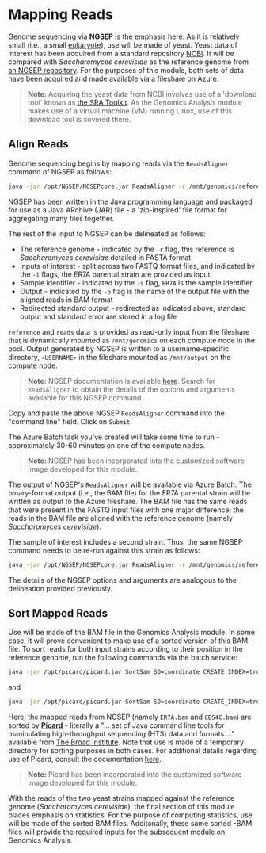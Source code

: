 # Mapping Reads 

Genome sequencing via **NGSEP** is the emphasis here. As it is relatively small (i.e., a small [eukaryote](https://en.wikipedia.org/wiki/Eukaryote)), use will be made of yeast. Yeast data of interest has been acquired from a standard repository [NCBI](https://www.ncbi.nlm.nih.gov). It will be compared with _Saccharomyces cerevisiae_ as the reference genome from [an NGSEP repository](https://sourceforge.net/projects/ngsep/files/training/). For the purposes of this module, both sets of data have been acquired and made available via a fileshare on Azure. 

> **Note:** 
> Acquiring the yeast data from NCBI involves use of a 'download tool' known as [the SRA Toolkit](https://www.ncbi.nlm.nih.gov/home/tools/). As the Genomics Analysis module makes use of a virtual machine (VM) running Linux, use of this download tool is covered there.   

## Align Reads

Genome sequencing begins by mapping reads via the `ReadsAligner` command of NGSEP as follows:

<!--- correct paths - account for blob storage & explain mapping reads --->

```bash
java -jar /opt/NGSEP/NGSEPcore.jar ReadsAligner -r /mnt/genomics/reference/Saccharomyces_cerevisiae.fa -i /mnt/genomics/reads/ER7A_1.fastq.gz -i2 /mnt/genomics/reads/ER7A_2.fastq.gz -s ER7A -o /mnt/output/<USERNAME>/ER7A.bam >& /mnt/output/<USERNAME>/ER7A_aln.log
```

<!--- log file needed? --->

<!--- could each of the FASTQ files be reads aligned indep? If so, how would the results be combined? --->

NGSEP has been written in the Java programming language and packaged for use as a Java ARchive (JAR) file - a 'zip-inspired' file format for aggregating many files together.  

The rest of the input to NGSEP can be delineated as follows:

- The reference genome - indicated by the `-r` flag, this reference is _Saccharomyces cerevisiae_ detailed in FASTA format 
- Inputs of interest - split across two FASTQ format files, and indicated by the `-i` flags, the ER7A parental strain are provided as input 
- Sample identifier - indicated by the `-s` flag, `ER7A` is the sample identifier 
- Output -  indicated by the `-o` flag is the name of the output file with the aligned reads in BAM format 
- Redirected standard output - redirected as indicated above, standard output and standard error are stored in a log file 

`reference` and `reads` data is provided as read-only input from the fileshare that is dynamically mounted as `/mnt/genomics` on each compute node in the pool. Output generated by NGSEP is written to a username-specific directory, `<USERNAME>` in the fileshare mounted as `/mnt/output` on the compute node. 

> **Note:**
> NGSEP documentation is available [here](https://sourceforge.net/projects/ngsep/files/Library/). Search for `ReadsAligner` to obtain the details of the options and arguments available for this NGSEP command. 

Copy and paste the above NGSEP `ReadsAligner` command into the "command line" field. Click on `Submit`. 

The Azure Batch task you've created will take some time to run - approximately 30-60 minutes on one of the compute nodes. 

> **Note:**
> NGSEP has been incorporated into the customized software image developed for this module. 

<!--- need to verify --->

The output of NGSEP's `ReadsAligner` will be available via Azure Batch. The binary-format output (i.e., the BAM file) for the ER7A parental strain will be written as output to the Azure fileshare. The BAM file has the same reads that were present in the FASTQ input files with one major difference: the reads in the BAM file are aligned with the reference genome (namely _Saccharomyces cerevisiae_).

The sample of interest includes a second strain. Thus, the same NGSEP command needs to be re-run against this strain as follows:

```bash
java -jar /opt/NGSEP/NGSEPcore.jar ReadsAligner -r /mnt/genomics/reference/Saccharomyces_cerevisiae.fa -i /mnt/genomics/reads/CBS4C_1.fastq.gz -i2 /mnt/genomics/reads/CBS4C_2.fastq.gz -s CBS4C -o /mnt/output/<USERNAME>/CBS4C.bam >& /mnt/output/<USERNAME>/CBS4C_aln.log 
```

The details of the NGSEP options and arguments are analogous to the delineation provided previously. 

<!--- HERE --->

## Sort Mapped Reads 

Use will be made of the BAM file in the Genomics Analysis module. In some case, it will prove convenient to make use of a sorted version of this BAM file. To sort reads for both input strains according to their position in the reference genome, run the following commands via the batch service:

<!--- need to test! --->

<!--- use a global tmpdir --->

```bash
java -jar /opt/picard/picard.jar SortSam SO=coordinate CREATE_INDEX=true TMP_DIR=/mnt/output/<USERNAME> I=/mnt/output/<USERNAME>/ER7A.bam O=/mnt/output/<USERNAME>/ER7A_sorted.bam >& /mnt/output/<USERNAME>/ER7A_sort.log
```

<!--- orig TMP_DIR=/mnt/output/<USERNAME>/tmpdir_sort_ER7A --->

and 

```bash
java -jar /opt/picard/picard.jar SortSam SO=coordinate CREATE_INDEX=true TMP_DIR=/mnt/output/<USERNAME> I=/mnt/output/<USERNAME>/CBS4C.bam O=/mnt/output/<USERNAME>/CBS4C_sorted.bam >& /mnt/output/<USERNAME>/CBS4C_sort.log.         
```

Here, the mapped reads from NGSEP (namely `ER7A.bam` and `CBS4C.bam`) are sorted by [**Picard**](https://github.com/broadinstitute/picard) - literally a "... set of Java command line tools for manipulating high-throughput sequencing (HTS) data and formats ..." available from [The Broad Institute](https://www.broadinstitute.org/). Note that use is made of a temporary directory for sorting purposes in both cases. For additional details regarding use of Picard, consult the documentation [here](https://broadinstitute.github.io/picard/).

> **Note:**
> Picard has been incorporated into the customized software image developed for this module.

With the reads of the two yeast strains mapped against the reference genome (_Saccharomyces cerevisiae_), the final section of this module places emphasis on statistics. For the purpose of computing statistics, use will be made of the sorted BAM files. Additonally, these same sorted -BAM files will provide the required inputs for the subsequent module on Genomics Analysis. 